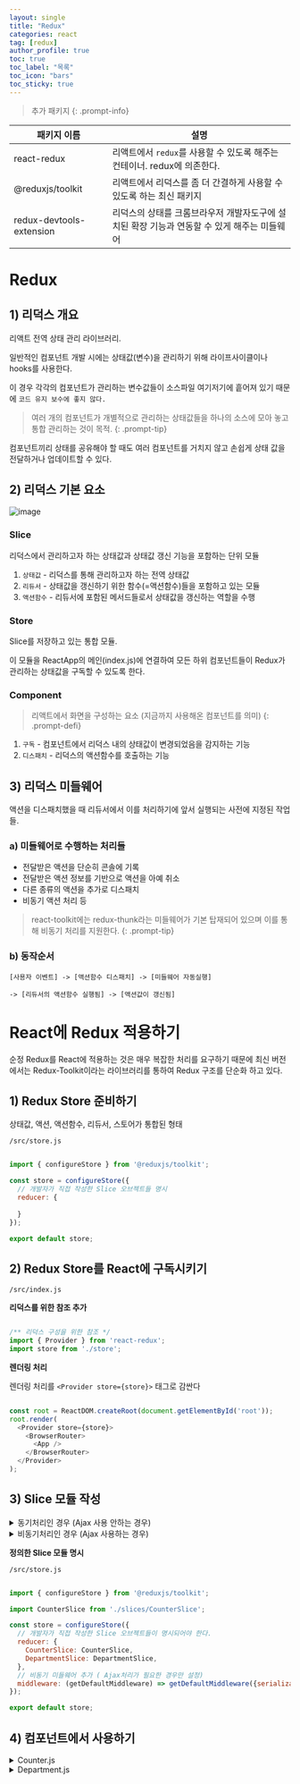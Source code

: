 ```yaml
---
layout: single
title: "Redux"
categories: react
tag: [redux]
author_profile: true
toc: true
toc_label: "목록"
toc_icon: "bars"
toc_sticky: true
---
```


> 추가 패키지
> {: .prompt-info}

| 패키지 이름               | 설명                                                                                        |
| ------------------------- | ------------------------------------------------------------------------------------------- |
| react-redux               | 리액트에서 `redux`를 사용할 수 있도록 해주는 컨테이너. redux에 의존한다.                    |
| @reduxjs/toolkit          | 리액트에서 리덕스를 좀 더 간결하게 사용할 수 있도록 하는 최신 패키지                        |
| redux-devtools- extension | 리덕스의 상태를 크롬브라우저 개발자도구에 설치된 확장 기능과 연동할 수 있게 해주는 미들웨어 |

# Redux

## 1) 리덕스 개요

리액트 전역 상태 관리 라이브러리.

일반적인 컴포넌트 개발 시에는 상태값(변수)을 관리하기 위해 라이프사이클이나 hooks를 사용한다.

이 경우 각각의 컴포넌트가 관리하는 변수값들이 소스파일 여기저기에 흩어져 있기 때문에 `코드 유지 보수에 좋지 않다.`

> 여러 개의 컴포넌트가 개별적으로 관리하는 상태값들을 하나의 소스에 모아 놓고 통합 관리하는 것이 목적.
> {: .prompt-tip}

컴포넌트끼리 상태를 공유해야 할 때도 여러 컴포넌트를 거치지 않고 손쉽게 상태 값을 전달하거나 업데이트할 수 있다.

## 2) 리덕스 기본 요소

![image](https://user-images.githubusercontent.com/105469077/202238385-5a379cc5-15c0-4272-9612-0bf483ee7856.png)

### Slice 

리덕스에서 관리하고자 하는 상태값과 상태값 갱신 기능을 포함하는 단위 모듈

1. `상태값` - 리덕스를 통해 관리하고자 하는 전역 상태값
2. `리듀서` - 상태값을 갱신하기 위한 함수(=액션함수)들을 포함하고 있는 모듈
3. `액션함수` - 리듀서에 포함된 메서드들로서 상태값을 갱신하는 역할을 수행

### Store

Slice를 저장하고 있는 통합 모듈.

이 모듈을 ReactApp의 메인(index.js)에 연결하여 모든 하위 컴포넌트들이 Redux가 관리하는 상태값을 구독할 수 있도록 한다.

### Component

> 리액트에서 화면을 구성하는 요소 (지금까지 사용해온 컴포넌트를 의미)
{: .prompt-defi}

1. `구독` - 컴포넌트에서 리덕스 내의 상태값이 변경되었음을 감지하는 기능
2. `디스패치` - 리덕스의 액션함수를 호출하는 기능


## 3) 리덕스 미들웨어

액션을 디스패치했을 때 리듀서에서 이를 처리하기에 앞서 실행되는 사전에 지정된 작업들.

### a) 미들웨어로 수행하는 처리들

- 전달받은 액션을 단순히 콘솔에 기록
- 전달받은 액션 정보를 기반으로 액션을 아예 취소
- 다른 종류의 액션을 추가로 디스패치
- 비동기 액션 처리 등

> react-toolkit에는 redux-thunk라는 미들웨어가 기본 탑재되어 있으며 이를 통해 비동기 처리를 지원한다.
{: .prompt-tip}

### b) 동작순서

```
[사용자 이벤트] -> [액션함수 디스패치] -> [미들웨어 자동실행] 

-> [리듀서의 액션함수 실행됨] -> [액션값이 갱신됨]
```

# React에 Redux 적용하기

순정 Redux를 React에 적용하는 것은 매우 복잡한 처리를 요구하기 때문에 최신  버전에서는 Redux-Toolkit이라는 라이브러리를 통하여 Redux 구조를 단순화 하고 있다.

## 1) Redux Store 준비하기

상태값, 액션, 액션함수, 리듀서, 스토어가 통합된 형태

`/src/store.js`

```javascript

import { configureStore } from '@reduxjs/toolkit';

const store = configureStore({
  // 개발자가 직접 작성한 Slice 오브젝트들 명시
  reducer: {
    
  }
});

export default store;

```

## 2) Redux Store를 React에 구독시키기

`/src/index.js`

**리덕스를 위한 참조 추가**

```javascript

/** 리덕스 구성을 위한 참조 */
import { Provider } from 'react-redux';
import store from './store';

```

**렌더링 처리**

렌더링 처리를 `<Provider store={store}>` 태그로 감싼다

```javascript

const root = ReactDOM.createRoot(document.getElementById('root')); 
root.render(
  <Provider store={store}>
    <BrowserRouter>
      <App />
    </BrowserRouter> 
  </Provider>
);

```

## 3) Slice 모듈 작성


<details>
<summary>동기처리인 경우 (Ajax 사용 안하는 경우)</summary>
<div markdown='1'>

`/src/slices/CounterSlice.js`

```javascript

import { createSlice } from '@reduxjs/toolkit';

const CounterSlice = createSlice({
  name: 'CounterSlice',
  // 이 모듈이 관리하고자하는 상태값들을 명시
  initialState: {
    number: 0,
    color: '#000'
  },
  // 상태값을 갱신하기 위한 함수들을 구현
  // 컴포넌트에서 이 함수들을 호출할 때 전달되는 파라미터는 action.payload로 전달된다.
  // initialState와 동일한 구조의 JSON을 리턴한다.
  reducers: {
    plus: (state, action) => {
      const numberValue = state.number + action.payload;
      let colorValue = '#000';

      if (numberValue > 0) {
        colorValue = '#2f77eb';
      } else if (numberValue < 0) {
        colorValue = '#f60';
      }

      return { number: numberValue, color: colorValue };
    },
    minus: (state, action) => {
            const numberValue = state.number - action.payload;
      let colorValue = '#000';

      if (numberValue > 0) {
        colorValue = '#2f77eb';
      } else if (numberValue < 0) {
        colorValue = '#f60';
      }

      return { number: numberValue, color: colorValue };
    }
  }
});

// 액션함수들 내보내기
export const { plus, minus } = CounterSlice.actions;

// 리듀서 객체 내보내기
export default CounterSlice.reducer;

```

```javascript

plus: (state, action) => { ... }

// state는 현재 저장되어있는 상태값
// plus(500)에서 500은 action.payload로 전달
// initialState와 동일한 구조의 JSON을 리턴

```

</div>
</details>


<details>
<summary>비동기처리인 경우 (Ajax 사용하는 경우)</summary>
<div markdown='1'>

`/src/slices/DepartmentSlice.js`

```javascript

import { createSlice, createAsyncThunk } from '@reduxjs/toolkit'
import axios from 'axios';

const API_URL = '/department';

/** Ajax 처리를 위한 미들웨어 함수 정의 */
export const getList = createAsyncThunk('DepartmentSlice/getList', async (payload, { rejectWithValue }) => {
  let result = null;

  try {
    const response = await axios.get(API_URL);
    result = response.data;
  } catch (err) {
    result = rejectWithValue(err.response);
  }

  return result;
});

const DepartmentSlice = createSlice({
  name: 'DepartmentSlice',
  // 이 모듈이 관리하고자하는 상태값들을 명시
  initialState: {
    data: null,
    loading: false,
    error: null
  },
  // 상태값을 갱신하기 위한 함수들을 구현
  // Ajax의 처리 과정에 따라 자동으로 실행된다.
  extraReducers: {
    // 로딩중임을 표시
    [getList.pending]: (state, { payload }) => {
      return { ...state, loading: true }
    },
    [getList.fulfilled]: (state, { payload }) => {
      return {
        data: payload,
        loading: false,
        error: null,
      }
    },
    [getList.rejected]: (state, { payload }) => {
      return {
        data: payload,
        loading: false,
        error: {
          code: payload?.status ? payload.status : 500,
          message: payload?.statusText ? payload.statusText : 'Server Error'
        },
      }
    },
  },
});

export default DepartmentSlice.reducer;

```

>Ajax 처리 할 때마다 extraReducers의 [함수이름.pending], [함수이름.fulfilled], [함수이름.rejected] 이 3개가 한 셋트 !!! 하나라도 빠지면 안됨
{: .prompt-danger}

try문 안의 코드가 정상적으로 실행이되면 흐름을 `[함수이름.fulfilled]` 가 이어받고 리턴한 값이 `payload`로 들어간다.

문제가 발생하면 흐름을 `[함수이름.rejected]` 가 이어받고 마찬가지로 리턴한 값이 `payload`로 들어간다.

</div>
</details>


**정의한 Slice 모듈 명시**

`/src/store.js`

```javascript

import { configureStore } from '@reduxjs/toolkit';

import CounterSlice from './slices/CounterSlice';

const store = configureStore({
  // 개발자가 직접 작성한 Slice 오브젝트들이 명시되어야 한다.
  reducer: {
    CounterSlice: CounterSlice,
    DepartmentSlice: DepartmentSlice,
  },
  // 비동기 미들웨어 추가 ( Ajax처리가 필요한 경우만 설정)
  middleware: (getDefaultMiddleware) => getDefaultMiddleware({serializableCheck: false}),
});

export default store;

```

## 4) 컴포넌트에서 사용하기


<details>
<summary>Counter.js</summary>
<div markdown='1'>
<br/>

`src/pages/Counter.js`

**a) 필요한 기능 참조하기**

```javascript

// 상태값을 로드하기 위한 hook과 action함수를 dispatch할 hook 참조
import { useSelector, useDispatch } from 'react-redux'
// Slice에 정의된 함수 참조
// -동기처리인 경우에는 리듀서 내의 액션함수 참조
// -비동기 처리인 경우에는 Slice 내의 미들웨어 함수 참조
import { plus, minus } from '../slices/CounterSlice';

```

**b) 컴포넌트 내부에서 hook을 통해 필요한 Object 생성**

```javascript

//hook을 통해 slice가 관리하는 상태값 가져오기
const { number, color } = useSelector((state) => state.CounterSlice);

```

위 코드에서 `state`는 리덕스가 관리하는 모든 상태값을 의미

모든 상태값에서 CounterSlice에 해당하는 state값 불러오기

```javascript

// dispatch 함수 생성
const dispatch = useDispatch();

```

**c) 필요한 이벤트 핸들러 안에서 액션함수 디스패치하기**

Slice에서 정의한 액션함수의 `action.payload` 파라미터로 전달된다.

다수의 파라미터가 필요한 경우 JSON 객체로 묶어서 전달한다.

```javascript

return (
  <div style={{ display: 'flex' }}>
    <button onClick={(e) => {
      dispatch(plus(5));}}>+5</button>
      <h2 style={{
        color: color,
        margin: '10px',
        width: '50px',
        textAlign: 'center'
      }}>{number}</h2>
      <button onClick={(e) => {
        dispatch(minus(3));}}>-3</button>
  </div>
)

```

**dispatch 흐름**

1️⃣ `Counter.js`

```javascript

dispatch(plus(5));

```

2️⃣ `CounterSlice.js`

```javascript

initialState: {
  number: 0,
  color: '#000'
}

reducers: {
  plus: (state, action) => { ... }
}

```

dispatch 하게되면 initialState에 저장되어 있는 값이 state에 들어가고, `dispatch(plus(5))`에서 5라는 값이 action.payload에 들어간다.

```javascript

reducers: {
  plus: (state, action) => { ... }
}

```

위 코드 `{ ... }`에서 리턴한 값이 다시 initialState에 업데이트되고 
이 슬라이스를 구독하고 있는 밑에 코드로 전파된다.

`src/Counter.js`

```javascript

const { number, color } = useSelector((state) => state.CounterSlice);

```

</div>
</details>

<details>
<summary>Department.js</summary>
<div markdown='1'>
<br/>

```javascript

import React, { memo, useEffect } from 'react';
import Spinner from '../components/Spinner';
import Table from '../components/Table';

// 에러 정보를 표시하기 위한 컴포넌트
import ErrorView from '../components/ErrorView';

// 상태값을 로드하기 위한 hook과 action 함수를 dispatch할 hook 참조
import { useSelector, useDispatch } from 'react-redux';

// Slice에 정의된 액션함수들 참조
import { getList } from '../slices/DepartmentSlice';

const Department = memo(() => {
  // hook을 통해 slice가 관리하는 상태값 가져오기
  const { data, loading, error } = useSelector((state) => state.DepartmentSlice);

  // dispatch 함수 생성
  const dispatch = useDispatch();

  // 컴포넌트가 마운트되면 데이터 조회를 위한 액션함수를 디스패치 함
  useEffect(() => {
    dispatch(getList());
  }, [dispatch]);

  return (
    <div>
      <Spinner loading={loading} />
      {error ? (
        <ErrorView error={error} />
      ) : (
        <Table>
          <thead>
            <tr>
              <td>id</td>
              <td>dname</td>
              <th>loc</th>
            </tr>
          </thead>
          <tbody>
            {data && data.map((v, i) => (
              <tr key={i}>
                <td>{v.id}</td>
                <td>{v.dname}</td>
                <td>{v.loc}</td>
              </tr>
            ))}
          </tbody>
        </Table>
      )}
    </div>
  )
});

export default Department;

```

</div>
</details>